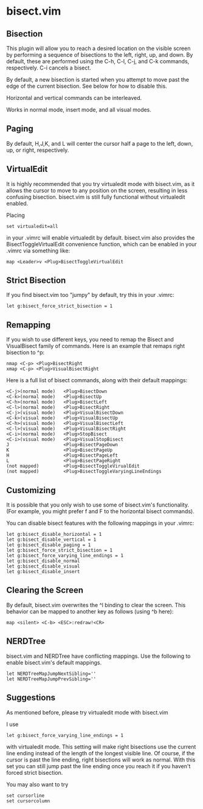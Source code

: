 bisect.vim
==========

Bisection
---------

This plugin will allow you to reach a desired location on the visible
screen by performing a sequence of bisections to the left, right, up,
and down.  By default, these are performed using the C-h, C-l,
C-j, and C-k commands, respectively.  C-i cancels a bisect.

By default, a new bisection is started when you attempt to move past the edge
of the current bisection.  See below for how to disable this.

Horizontal and vertical commands can be interleaved.

Works in normal mode, insert mode, and all visual modes.

Paging
------

By default, H,J,K, and L will center the cursor half a page to the left, down,
up, or right, respectively.

VirtualEdit
-----------
It is highly recommended that you try virtualedit mode with bisect.vim, as it
allows the cursor to move to any position on the screen, resulting in less
confusing bisection.  bisect.vim is still fully
functional without virtualedit enabled.

Placing

    set virtualedit=all

in your .vimrc will enable virtualedit by default.  bisect.vim also provides
the <Plug>BisectToggleVirtualEdit convenience function, which can be enabled in
your .vimrc via something like:

    map <Leader>v <Plug>BisectToggleVirtualEdit

Strict Bisection
----------------
If you find bisect.vim too "jumpy" by default, try this in your .vimrc:

    let g:bisect_force_strict_bisection = 1

Remapping
---------

If you wish to use different keys, you need to remap the <Plug>Bisect and
<Plug>VisualBisect family of commands.  Here is an example that remaps right
bisection to ^p:

    nmap <C-p> <Plug>BisectRight
    xmap <C-p> <Plug>VisualBisectRight

Here is a full list of bisect commands, along with their default mappings:

    <C-j>(normal mode)   <Plug>BisectDown
    <C-k>(normal mode)   <Plug>BisectUp
    <C-h>(normal mode)   <Plug>BisectLeft
    <C-l>(normal mode)   <Plug>BisectRight
    <C-j>(visual mode)   <Plug>VisualBisectDown
    <C-k>(visual mode)   <Plug>VisualBisectUp
    <C-h>(visual mode)   <Plug>VisualBisectLeft
    <C-l>(visual mode)   <Plug>VisualBisectRight
    <C-i>(normal mode)   <Plug>StopBisect
    <C-i>(visual mode)   <Plug>VisualStopBisect
    J                    <Plug>BisectPageDown
    K                    <Plug>BisectPageUp
    H                    <Plug>BisectPageLeft
    L                    <Plug>BisectPageRight
    (not mapped)         <Plug>BisectToggleVirualEdit
    (not mapped)         <Plug>BisectToggleVaryingLineEndings

Customizing
---------

It is possible that you only wish to use some of bisect.vim's functionality.
(For example, you might prefer f and F to the horizontal bisect commands).

You can disable bisect features with the following mappings in your .vimrc:

    let g:bisect_disable_horizontal = 1
    let g:bisect_disable_vertical = 1
    let g:bisect_disable_paging = 1
    let g:bisect_force_strict_bisection = 1
    let g:bisect_force_varying_line_endings = 1
    let g:bisect_disable_normal
    let g:bisect_disable_visual
    let g:bisect_disable_insert

Clearing the Screen
----------------------

By default, bisect.vim overwrites the ^l binding to clear the screen.
This behavior can be mapped to another key as follows (using ^b here):

    map <silent> <C-b> <ESC>:redraw!<CR>

NERDTree
--------

bisect.vim and NERDTree have conflicting mappings.  Use the following to
enable bisect.vim's default mappings.

    let NERDTreeMapJumpNextSibling=''
    let NERDTreeMapJumpPrevSibling=''

Suggestions
-----------

As mentioned before, please try virtualedit mode with bisect.vim

I use

    let g:bisect_force_varying_line_endings = 1

with virtualedit mode.  This setting will make right bisections use the current
line ending instead of the length of the longest visible line.  Of course, if
the cursor is past the line ending, right bisections will work as normal.  With
this set you can still jump past the line ending once you reach it if you
haven't forced strict bisection.

You may also want to try

    set cursorline
    set cursorcolumn
